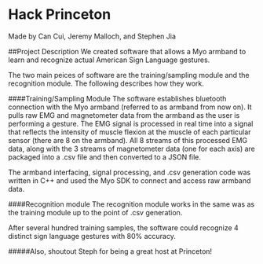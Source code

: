 # Hack Princeton
Made by Can Cui, Jeremy Malloch, and Stephen Jia

##Project Description
We created software that allows a Myo armband to learn and recognize actual American Sign Language gestures.

The two main peices of software are the training/sampling module and the recognition module. The following describes how they work.

####Training/Sampling Module
The software establishes bluetooth connection with the Myo armband (referred to as armband from now on). It pulls raw EMG and magnetometer data from the armband as the user is performing a gesture. The EMG signal is processed in real time into a signal that reflects the intensity of muscle flexion at the muscle of each particular sensor (there are 8 on the armband). All 8 streams of this processed EMG data, along with the 3 streams of magnetometer data (one for each axis) are packaged into a .csv file and then converted to a JSON file. 

The armband interfacing, signal processing, and .csv generation code was written in C++ and used the Myo SDK to connect and access raw armband data. 

####Recognition module
The recognition module works in the same was as the training module up to the point of .csv generation. 

After several hundred training samples, the software could recognize 4 distinct sign language gestures with 80% accuracy. 


#####Also, shoutout Steph for being a great host at Princeton!
